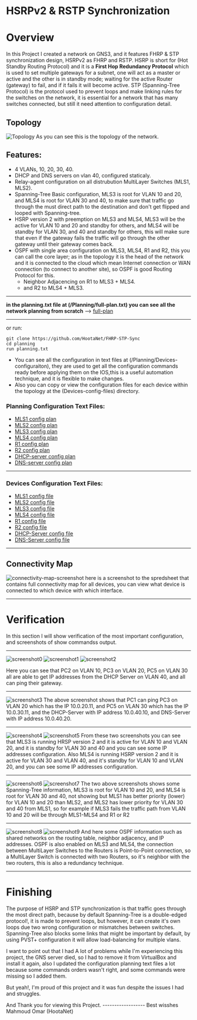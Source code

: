 # HSRPv2 & RSTP Synchronization

# Overview
In this Project I created a network on GNS3, and it features FHRP & STP synchronization design, HSRPv2 as FHRP and RSTP.
HSRP is short for (Hot Standby Routing Protocol) and it is a **First Hop Redundancy Protocol** which is used to set multiple gateways for a subnet, one will act as a master or active and the other is in standby mode; waiting for the active Router (gateway) to fail, and if it fails it will become active.
STP (Spanning-Tree Protocol) is the protocol used to prevent loops and make linking rules for the switches on the network, it is essential for a network that has many switches connected, but still it need attention to configuration detail.
## Topology
![Topology](./Topology.png)
As you can see this is the topology of the network.
## Features:
* 4 VLANs, 10, 20, 30, 40.
* DHCP and DNS servers on vlan 40, configured staticaly.
* Relay-agent configuration on all distrubution MultiLayer Switches (MLS1, MLS2).
* Spanning-Tree Basic configuration, MLS3 is root for VLAN 10 and 20, and MLS4 is root for VLAN 30 and 40, to make sure that traffic go through the must direct path to the destination and don't get flipped and looped with Spanning-tree.
* HSRP version 2 with preemption on MLS3 and MLS4, MLS3 will be the active for VLAN 10 and 20 and standby for others, and MLS4 will be standby for VLAN 30, and 40 and standby for others, this will make sure that even if the gateway fails the traffic will go through the other gateway until their gateway comes back.
* OSPF with single area configuration on MLS3, MLS4, R1 and R2, this you can call the core layer; as in the topology it is the head of the network and it is connected to the cloud which mean Internet connection or WAN connection (to connect to another site), so OSPF is good Routing Protocol for this.
    * Neighbor Adjacencing on R1 to MLS3 + MLS4.
    * and R2 to MLS4 + MLS3.
****
**in the planning.txt file at (/Planning/full-plan.txt) you can see all the network planning from scratch**
--> [full-plan](/planning/full-plan.txt)

****
or run:
```git bash
git clone https://github.com/HootaNet/FHRP-STP-Sync
cd planning
run planning.txt
```

* You can see all the configuration in text files at (/Planning/Devices-configuraiton), they are used to get all the configuration commands ready before applying them on the IOS,this is a useful automation technique, and it is flexible to make changes.
* Also you can copy or view the configuration files for each device within the topology at the (Devices-config-files) directory.
### Planning Configuration Text Files:
* [MLS1 config plan](/planning/Devices-Configurations/MLS1.txt)
* [MLS2 config plan](/planning/Devices-Configurations/MLS2.txt)
* [MLS3 config plan](/planning/Devices-Configurations/MLS3.txt)
* [MLS4 config plan](/planning/Devices-Configurations/MLS4.txt)
* [R1 config plan](/Planning/Devices-Configurations/R1.txt)
* [R2 config plan](/Planning/Devices-Configurations/R2.txt)
* [DHCP-server config plan](/Planning/Devices-Configurations/DHCP-Server.txt)
* [DNS-server config plan](/Planning/Devices-Configurations/DNS-Server.txt)
****
### Devices Configuration Text Files:
* [MLS1 config file](/Devices-Config-Files/MLS1-config-file.txt)
* [MLS2 config file](/Devices-Config-Files/MLS2-config-file.txt)
* [MLS3 config file](/Devices-Config-Files/MLS3-config-file.txt)
* [MLS4 config file](/Devices-Config-Files/MLS4-config-file.txt)
* [R1 config file](/Devices-Config-Files/R1-config-file.txt)
* [R2 config file](/Devices-Config-Files/R2-config-file.txt)
* [DHCP-Server config file](/Devices-Config-Files/DHCP-Server-config-file.txt)
* [DNS-Server config file](/Devices-Config-Files/DNS-Server-config-file.txt)
****
## Connectivity Map
![connectivity-map-screenshot](/connectivity-map/screenshot.png)
here is a screenshot to the spredsheet that contains full connectivity map for all devices, you can view what device is connected to which device with which interface.
***
# Verification
In this section I will show verification of the most important configuration, and screenshots of show commandss output.
***
![screenshot0](/Screenshots/0.png)
![screenshot1](/Screenshots/1.png)
![screenshot2](/Screenshots/2.png)

Here you can see that PC2 on VLAN 10, PC3 on VLAN 20, PC5 on VLAN 30 all are able to get IP addresses from the DHCP Server on VLAN 40, and all can ping their gateway.
***
![screenshot3](/Screenshots/3.png)
The above screenshot shows that PC1 can ping PC3 on VLAN 20 which has the IP 10.0.20.11, and PC5 on VLAN 30 which has the IP 10.0.30.11, and the DHCP-Server with IP address 10.0.40.10, and DNS-Server with IP address 10.0.40.20.
***
![screenshot4](/Screenshots/4.png)
![screenshot5](/Screenshots/5.png)
From these two screenshots you can see that MLS3 is running HRSP version 2 and it is active for VLAN 10 and VLAN 20, and it is standby for VLAN 30 and 40 and you can see some IP addresses configuration. Also MLS4 is running HSRP version 2 and it is active for VLAN 30 and VLAN 40, and it's standby for VLAN 10 and VLAN 20, and you can see some IP addresses configuration.
***
![screenshot6](/Screenshots/6.png)
![screenshot7](/Screenshots/7.png)
The two above screenshots shows some Spanning-Tree information, MLS3 is root for VLAN 10 and 20, and MLS4 is root for VLAN 30 and 40, not showing but MLS1 has better priority (lower) for VLAN 10 and 20 than MLS2, and MLS2 has lower priority for VLAN 30 and 40 from MLS1, so for example if MLS3 fails the traffic path from VLAN 10 and 20 will be through MLS1-MLS4 and R1 or R2
***
![screenshot8](/Screenshots/8.png)
![screenshot9](/Screenshots/9.png)
And here some OSPF information such as shared networks on the routing table, neighbor adjacency, and IP addresses. OSPF is also enabled on MLS3 and MLS4, the connection between MultiLayer Switches to the Routers is Point-to-Point connection, so a MultiLayer Switch is connected with two Routers, so it's neighbor with the two routers, this is also a redundancy technique.
***
# Finishing
The purpose of HSRP and STP synchronization is that traffic goes through the most direct path, because by default Spanning-Tree is a double-edged protocol!, it is made to prevent loops, but however, it can create it's own loops due two wrong configuration or mismatches between switches. Spanning-Tree also blocks some links that might be important by default, by using PVST+ configuration it will allow load-balancing for multiple vlans.

I want to point out that I had A lot of problems while I'm experiencing this project, the GNS server died, so I had to remove it from VirtualBox and install it again, also I updated the configuration planning text files a lot because some commands orders wasn't right, and some commands were missing so I added them.

But yeah!, I'm proud of this project and it was fun despite the issues I had and struggles.

And Thank you for viewing this Project.
------------------ Best wisshes Mahmoud Omar (HootaNet)
